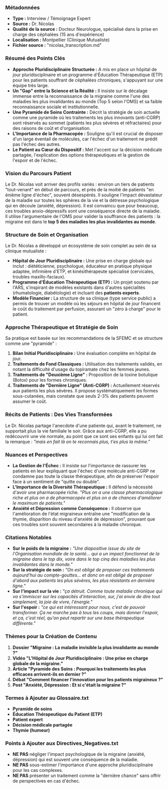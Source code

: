 ### Métadonnées

- **Type :** Interview / Témoignage Expert
- **Source :** Dr. Nicolas
- **Qualité de la source :** Docteur Neurologue, spécialisé dans la prise en charge des céphalées (15 ans d'expérience)
- **Localisation :** Montpellier (Clinique Mutualiste)
- **Fichier source :** "nicolas_transcription.md"

### Résumé des Points Clés

- **Approche Pluridisciplinaire Structurée :** A mis en place un hôpital de jour pluridisciplinaire et un programme d'Éducation Thérapeutique (ETP) pour les patients souffrant de céphalées chroniques, s'appuyant sur une équipe très large.
- **Un "Gap" entre la Science et la Réalité :** Il insiste sur le décalage immense entre la reconnaissance de la migraine comme l'une des maladies les plus invalidantes au monde (Top 5 selon l'OMS) et sa faible reconnaissance sociale et institutionnelle.
- **Une Pyramide de Soins Contrainte :** Décrit la stratégie de soin actuelle comme une pyramide où les traitements les plus innovants (anti-CGRP) sont réservés au sommet (patients les plus sévères et réfractaires) pour des raisons de coût et d'organisation.
- **L'Importance de la Pharmacopée :** Souligne qu'il est crucial de disposer d'un large éventail de molécules, car l'échec d'un traitement ne prédit pas l'échec des autres.
- **Le Patient au Cœur du Dispositif :** Met l'accent sur la décision médicale partagée, l'explication des options thérapeutiques et la gestion de l'espoir et de l'échec.

### Vision du Parcours Patient

Le Dr. Nicolas voit arriver des profils variés : environ un tiers de patients "tout-venant" en début de parcours, et près de la moitié de patients "en énième ligne d'échec", souvent désespérés. Il souligne l'impact dévastateur de la maladie sur toutes les sphères de la vie et la détresse psychologique qui en découle (anxiété, dépression). Il est convaincu que pour beaucoup, ces troubles anxio-dépressifs sont une conséquence directe de la maladie. Il utilise l'argumentaire de l'OMS pour valider la souffrance des patients : la migraine est dans le **top 5 des maladies les plus invalidantes au monde**.

### Structure de Soin et Organisation

Le Dr. Nicolas a développé un écosystème de soin complet au sein de sa clinique mutualiste :

- **Hôpital de Jour Pluridisciplinaire :** Une prise en charge globale qui inclut : diététicienne, psychologue, éducateur en pratique physique adaptée, infirmière d'ETP, et kinésithérapeute spécialisé (cervicales, troubles maxillo-faciaux).
- **Programme d'Éducation Thérapeutique (ETP) :** Un projet soutenu par l'ARS, s'inspirant de modèles existants dans d'autres spécialités (rhumatologie, diabétologie) et incluant des **patients experts**.
- **Modèle Financier :** La structure de sa clinique (type service public) a permis de trouver un modèle où les séjours en hôpital de jour financent le coût du traitement par perfusion, assurant un "zéro à charge" pour le patient.

### Approche Thérapeutique et Stratégie de Soin

Sa pratique est basée sur les recommandations de la SFEMC et se structure comme une "pyramide" :

1. **Bilan Initial Pluridisciplinaire :** Une évaluation complète en hôpital de jour.
2. **Traitements de Fond Classiques :** Utilisation des traitements validés, en notant la difficulté d'usage du topiramate chez les femmes jeunes.
3. **Traitements de "Deuxième Ligne" :** Proposition de la toxine botulique (Botox) pour les formes chroniques.
4. **Traitements de "Dernière Ligne" (Anti-CGRP) :** Actuellement réservés aux patients les plus sévères. Il propose systématiquement les formes sous-cutanées, mais constate que seuls 2-3% des patients peuvent assumer le coût.

### Récits de Patients : Des Vies Transformées

Le Dr. Nicolas partage l'anecdote d'une patiente qui, avant le traitement, ne supportait plus la vie familiale le soir. Grâce aux anti-CGRP, elle a pu redécouvrir une vie normale, au point que ce sont ses enfants qui lui ont fait la remarque : _"mais en fait là on te reconnais plus, t'es plus la même."_

### Nuances et Perspectives

- **La Gestion de l'Échec :** Il insiste sur l'importance de rassurer les patients en leur expliquant que l'échec d'une molécule anti-CGRP ne condamne pas toute la classe thérapeutique, afin de préserver l'espoir face à un sentiment de "quitte ou double".
- **L'Importance de la Diversité Thérapeutique :** Il défend la nécessité d'avoir une pharmacopée riche. _"Plus on a une classe pharmacologique riche et plus on a de pharmacopée et plus on a de chances d'améliorer le maximum de patients."_
- **Anxiété et Dépression comme Conséquence :** Il observe que l'amélioration de l'état migraineux entraîne une "modification de la thymie, disparition du niveau d'anxiété de dépression", prouvant que ces troubles sont souvent secondaires à la maladie chronique.

### Citations Notables

- **Sur le poids de la migraine :** _"Une diapositive issue du site de l'Organisation mondiale de la santé... qui a un impact fonctionnel de la migraine dans le top dix, voire dans le top cinq des maladies les plus invalidantes dans le monde."_
- **Sur la stratégie de soin :** _"On est obligé de proposer ces traitements aujourd'hui au compte-gouttes... et donc on est obligé de proposer d'abord aux patients les plus sévères, les plus résistants en dernière ligne."_
- **Sur l'impact sur la vie :** _"ça détruit. Comme toute maladie chronique qui va s'immiscer sur les capacités d'interaction, sur, j'ai envie de dire tout simplement, la joie de vivre, l'énergie."_
- **Sur l'espoir :** _"ce qui est intéressant pour nous, c'est de pouvoir transformer. Ça ne marche pas à tous les coups, mais donner l'espoir, et ça, c'est réel, qu'on peut repartir sur une base thérapeutique différente."_

### Thèmes pour la Création de Contenu

1. **Dossier "Migraine : La maladie invisible la plus invalidante au monde ?"**
2. **Vidéo "L'Hôpital de Jour Pluridisciplinaire : Une prise en charge globale de la migraine."**
3. **Article "Pyramide des Soins : Pourquoi les traitements les plus efficaces arrivent-ils en dernier ?"**
4. **Débat "Comment financer l'innovation pour les patients migraineux ?"**
5. **Post "Anxiété, Dépression : Et si c'était la migraine ?"**

### Termes à Ajouter au Glossaire.txt

- **Pyramide de soins**
- **Éducation Thérapeutique du Patient (ETP)**
- **Patient expert**
- **Décision médicale partagée**
- **Thymie (humeur)**

### Points à Ajouter aux Directives_Negatives.txt

- **NE PAS** négliger l'impact psychologique de la migraine (anxiété, dépression) qui est souvent une conséquence de la maladie.
- **NE PAS** sous-estimer l'importance d'une approche pluridisciplinaire pour les cas complexes.
- **NE PAS** présenter un traitement comme la "dernière chance" sans offrir de perspectives en cas d'échec.
